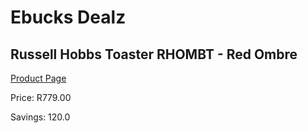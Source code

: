 
# Ebucks Dealz
## Russell Hobbs Toaster RHOMBT - Red Ombre
[Product Page](https://www.ebucks.com/web/shop/productSelected.do?prodId=1155337351&catId=704985963)

Price: R779.00

Savings: 120.0


	